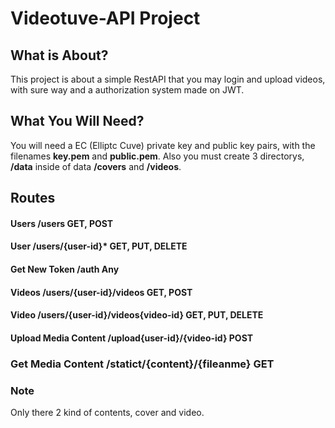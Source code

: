 # Videotuve-API Project

## What is About?

This project is about a simple RestAPI that you may login and upload videos, with sure way and a authorization system made on JWT.


## What You Will Need?

You will need a EC (Elliptc Cuve) private key and public key pairs, with the filenames **key.pem** and **public.pem**. Also you must create 3 directorys, **/data** inside of data **/covers** and **/videos**.

## Routes

#### Users  **/users** GET, POST

#### User **/users/{user-id}*** GET, PUT, DELETE

#### Get New Token **/auth** Any

#### Videos **/users/{user-id}/videos** GET, POST

#### Video **/users/{user-id}/videos{video-id}** GET, PUT, DELETE

#### Upload Media Content **/upload{user-id}/{video-id}** POST

### Get Media Content **/statict/{content}/{fileanme}** GET


### Note
Only there 2 kind of contents, cover and video.
